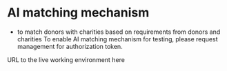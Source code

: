 # AI matching mechanism
  - to match donors with charities based on requirements from donors and charities
To enable AI matching mechanism for testing, please request management for authorization token.

URL to the live working environment here
